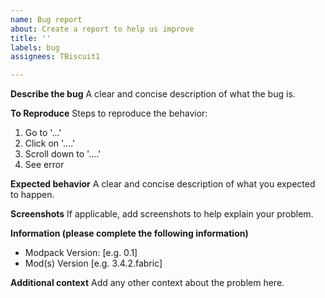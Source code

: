 ```yaml
---
name: Bug report
about: Create a report to help us improve
title: ''
labels: bug
assignees: TBiscuit1

---
```


**Describe the bug**
A clear and concise description of what the bug is.

**To Reproduce**
Steps to reproduce the behavior:
1. Go to '...'
2. Click on '....'
3. Scroll down to '....'
4. See error

**Expected behavior**
A clear and concise description of what you expected to happen.

**Screenshots**
If applicable, add screenshots to help explain your problem.

**Information (please complete the following information)**
 - Modpack Version: [e.g. 0.1]
 - Mod(s) Version [e.g. 3.4.2.fabric]

**Additional context**
Add any other context about the problem here.
